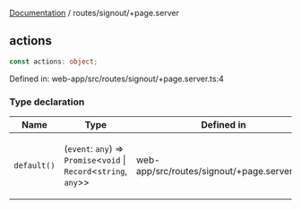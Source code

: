 [Documentation](../../modules.md) / routes/signout/+page.server

## actions

```ts
const actions: object;
```

Defined in: web-app/src/routes/signout/+page.server.ts:4

### Type declaration

<table>
<thead>
<tr>
<th>Name</th>
<th>Type</th>
<th>Defined in</th>
</tr>
</thead>
<tbody>
<tr>
<td>

<a id="default"></a> `default()`

</td>
<td>

(`event`: `any`) => `Promise`&lt;`void` \| `Record`&lt;`string`, `any`&gt;&gt;

</td>
<td>

web-app/src/routes/signout/+page.server.ts:5

</td>
</tr>
</tbody>
</table>
